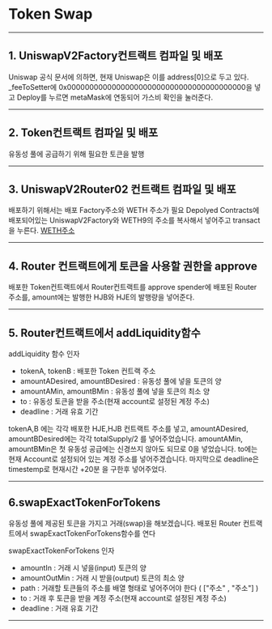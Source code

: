 # Token Swap

<hr />

## 1. UniswapV2Factory컨트랙트 컴파일 및 배포

Uniswap 공식 문서에 의하면, 현재 Uniswap은 이를 address[0]으로 두고 있다.
\_feeToSetter에 0x0000000000000000000000000000000000000000을 넣고 Deploy를 누르면 metaMask에 연동되어 가스비 확인을 눌러준다.

<hr />

## 2. Token컨트랙트 컴파일 및 배포

유동성 풀에 공급하기 위해 필요한 토큰을 발행

<hr />

## 3. UniswapV2Router02 컨트랙트 컴파일 및 배포

배포하기 위해서는 배포 Factory주소와 WETH 주소가 필요
Depolyed Contracts에 배포되어있는 UniswapV2Factory와 WETH9의 주소를 복사해서 넣어주고 transact을 누른다.
[WETH주소](https://etherscan.io/address/0xc02aaa39b223fe8d0a0e5c4f27ead9083c756cc2#code)

<hr />

## 4. Router 컨트랙트에게 토큰을 사용할 권한을 approve

배포한 Token컨트랙트에서 Router컨트랙트를 approve
spender에 배포된 Router 주소를, amount에는 발행한 HJB와 HJE의 발행량을 넣어준다.

<hr />

## 5. Router컨트랙트에서 addLiquidity함수

addLiquidity 함수 인자

- tokenA, tokenB : 배포한 Token 컨트랙 주소
- amountADesired, amountBDesired : 유동성 풀에 넣을 토큰의 양
- amountAMin, amountBMin : 유동성 풀에 넣을 토큰의 최소 양
- to : 유동성 토큰을 받을 주소(현재 account로 설정된 계정 주소)
- deadline : 거래 유효 기간

tokenA,B 에는 각각 배포한 HJE,HJB 컨트랙트 주소를 넣고, amountADesired, amountBDesired에는 각각 totalSupply/2 를 넣어주었습니다.
amountAMin, amountBMin은 첫 유동성 공급에는 신경쓰지 않아도 되므로 0을 넣었습니다.
to에는 현재 Account로 설정되어 있는 계정 주소를 넣어주겠습니다.
마지막으로 deadline은 timestemp로 현재시간 +20분 을 구한후 넣어주었다.

<hr />

## 6.swapExactTokenForTokens

유동성 풀에 제공된 토큰을 가지고 거래(swap)을 해보겠습니다. 배포된 Router 컨트랙트에서 swapExactTokenForTokens함수를 연다

swapExactTokenForTokens 인자

- amountIn : 거래 시 넣을(input) 토큰의 양
- amountOutMin : 거래 시 받을(output) 토큰의 최소 양
- path : 거래할 토큰들의 주소를 배열 형태로 넣어주어야 한다 ( ["주소" , "주소"] )
- to : 거래 후 토큰을 받을 계정 주소(현재 account로 설정된 계정 주소)
- deadline : 거래 유효 기간

<hr />
